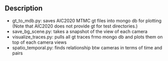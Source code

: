 ## Description

- gt_to_mdb.py: saves AIC2020 MTMC gt files into mongo db for plotting (Note that AIC2020 does not provide gt for test directories.)
- save_bg_scene.py: takes a snapshot of the view of each camera
- visualize_traces.py: pulls all gt traces frmo mongo db and plots them on top of each camera views
- spatio_temporal.py: finds relationship btw cameras in terms of time and pairs

